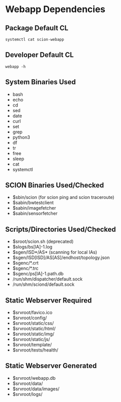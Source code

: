 # Webapp Dependencies

## Package Default CL
```shell
systemctl cat scion-webapp
```

## Developer Default CL
```shell
webapp -h
```

## System Binaries Used
- bash
- echo
- cd
- sed
- date
- curl
- set
- grep
- python3
- df
- tr
- free
- sleep
- cat
- systemctl

## SCION Binaries Used/Checked
- $sbin/scion (for scion ping and scion traceroute)
- $sabin/bwtestclient
- $sabin/imagefetcher
- $sabin/sensorfetcher

## Scripts/Directories Used/Checked
- $sroot/scion.sh (deprecated)
- $slogs/bs[IA]-1.log
- $sgen/ISD*/AS* (scanning for local IAs)
- $sgen/ISD[ISD]/AS[AS]/endhost/topology.json
- $sgenc/*.crt
- $sgenc/*.trc
- $sgenc/ps[IA]-1.path.db
- /run/shm/dispatcher/default.sock
- /run/shm/sciond/default.sock

## Static Webserver Required
- $srvroot/favico.ico
- $srvroot/config/
- $srvroot/static/css/
- $srvroot/static/html/
- $srvroot/static/img/
- $srvroot/static/js/
- $srvroot/template/
- $srvroot/tests/health/

## Static Webserver Generated
- $srvroot/webapp.db
- $srvroot/data/
- $srvroot/data/images/
- $srvroot/logs/




